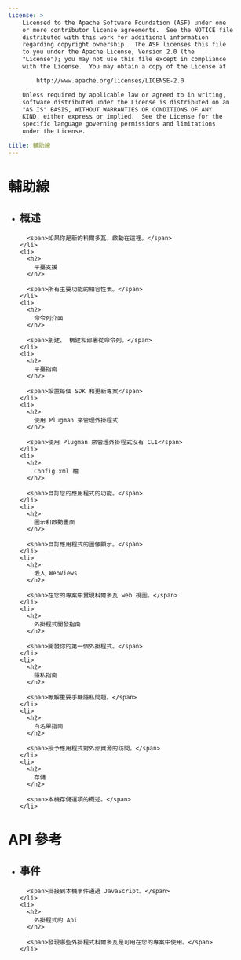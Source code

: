 ```yaml
---
license: >
    Licensed to the Apache Software Foundation (ASF) under one
    or more contributor license agreements.  See the NOTICE file
    distributed with this work for additional information
    regarding copyright ownership.  The ASF licenses this file
    to you under the Apache License, Version 2.0 (the
    "License"); you may not use this file except in compliance
    with the License.  You may obtain a copy of the License at

        http://www.apache.org/licenses/LICENSE-2.0

    Unless required by applicable law or agreed to in writing,
    software distributed under the License is distributed on an
    "AS IS" BASIS, WITHOUT WARRANTIES OR CONDITIONS OF ANY
    KIND, either express or implied.  See the License for the
    specific language governing permissions and limitations
    under the License.

title: 輔助線
---
```


<div id="home">
  <h1>
    輔助線
  </h1>

  <ul>
    <li>
      <h2>
        概述
      </h2>

      <span>如果你是新的科爾多瓦，啟動在這裡。</span>
    </li>
    <li>
      <h2>
        平臺支援
      </h2>

      <span>所有主要功能的相容性表。</span>
    </li>
    <li>
      <h2>
        命令列介面
      </h2>

      <span>創建、 構建和部署從命令列。</span>
    </li>
    <li>
      <h2>
        平臺指南
      </h2>

      <span>設置每個 SDK 和更新專案</span>
    </li>
    <li>
      <h2>
        使用 Plugman 來管理外掛程式
      </h2>

      <span>使用 Plugman 來管理外掛程式沒有 CLI</span>
    </li>
    <li>
      <h2>
        Config.xml 檔
      </h2>

      <span>自訂您的應用程式的功能。</span>
    </li>
    <li>
      <h2>
        圖示和啟動畫面
      </h2>

      <span>自訂應用程式的圖像顯示。</span>
    </li>
    <li>
      <h2>
        嵌入 WebViews
      </h2>

      <span>在您的專案中實現科爾多瓦 web 視圖。</span>
    </li>
    <li>
      <h2>
        外掛程式開發指南
      </h2>

      <span>開發你的第一個外掛程式。</span>
    </li>
    <li>
      <h2>
        隱私指南
      </h2>

      <span>瞭解重要手機隱私問題。</span>
    </li>
    <li>
      <h2>
        白名單指南
      </h2>

      <span>授予應用程式對外部資源的訪問。</span>
    </li>
    <li>
      <h2>
        存儲
      </h2>

      <span>本機存儲選項的概述。</span>
    </li>
  </ul>

  <h1>
    API 參考
  </h1>

  <ul>
    <li>
      <h2>
        事件
      </h2>

      <span>掛接到本機事件通過 JavaScript。</span>
    </li>
    <li>
      <h2>
        外掛程式的 Api
      </h2>

      <span>發現哪些外掛程式科爾多瓦是可用在您的專案中使用。</span>
    </li>
  </ul>
</div>
